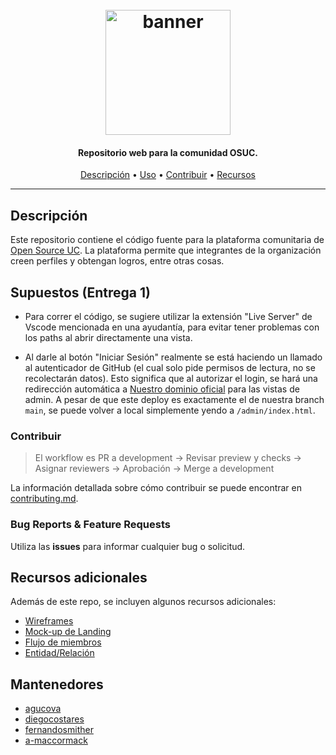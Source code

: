 <h1 align="center">
  <br>
  <a href=#><img src="https://osuc.dev/img/min-icon.svg" width="200px" alt="banner"></a>
</h1>

<h4 align="center"> Repositorio web para la comunidad OSUC. </h4>

<p align="center">
     <!-- Badges Here -->
</p>

<p align="center">
  <a href="#Descripción">Descripción</a> •
  <a href="#Uso">Uso</a> •
  <a href="#Contribuir">Contribuir</a> •
  <a href="#Recursos-adicionales">Recursos</a>
</p>

---

## Descripción

Este repositorio contiene el código fuente para la plataforma comunitaria de [Open Source UC](https://osuc.dev). La plataforma permite que integrantes de la organización creen perfiles y obtengan logros, entre otras cosas.

## Supuestos (Entrega 1)

* Para correr el código, se sugiere utilizar la extensión "Live Server" de Vscode mencionada en una ayudantía, para evitar tener problemas con los paths al abrir directamente una vista.

* Al darle al botón "Iniciar Sesión" realmente se está haciendo un llamado al autenticador de GitHub (el cual solo pide permisos de lectura, no se recolectarán datos). Esto significa que al autorizar el login, se hará una redirección automática a [Nuestro dominio oficial](https://perfiles.osuc.dev) para las vistas de admin. A pesar de que este deploy es exactamente el de nuestra branch `main`, se puede volver a local simplemente yendo a `/admin/index.html`. 

### Contribuir

> El workflow es PR a development -> Revisar preview y checks -> Asignar reviewers -> Aprobación -> Merge a development

La información detallada sobre cómo contribuir se puede encontrar en [contributing.md](contributing.md).

### Bug Reports & Feature Requests

Utiliza las **issues** para informar cualquier bug o solicitud.

## Recursos adicionales

Además de este repo, se incluyen algunos recursos adicionales:

- [Wireframes](https://www.figma.com/file/yaM1qmubPm9Uy92E2MCrI7/Mock-ups)
- [Mock-up de Landing](https://www.figma.com/file/lGAFeFU1kSXCeEmchjH3Go/Landing-Page)
- [Flujo de miembros](https://www.figma.com/file/v88a4QTAT3G3LkCUNjSYU5/Flujo-de-Miembros)
- [Entidad/Relación](https://www.figma.com/file/xokpKRa9Wuvo90PYIsIioE/E%2FR-OSUC-Profiles)

## Mantenedores

- [agucova](https://www.github.com/agucova)
- [diegocostares](https://www.github.com/diegocostares)
- [fernandosmither](https://www.github.com/fernandosmither)
- [a-maccormack](https://www.github.com/a-maccormack)
